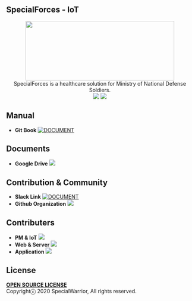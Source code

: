 ## SpecialForces - IoT
<p align="center"><img src="https://user-images.githubusercontent.com/39221443/97781525-67e25b00-1bcf-11eb-9f6f-9472f3435563.gif" width=400 height=160></img><br>
SpecialForces is a healthcare solution for Ministry of National Defense Soldiers.<br/>	
<a href="https://github.com/osamhack2020/IoT_SpecialForces_SpecialWarrior/blob/master/README_KR.md"><img src="https://img.shields.io/badge/README%20LANGUAGE-KOREAN-orange?style=for-the-badge"></img></a>
<a href="https://github.com/osamhack2020/IoT_SpecialForces_SpecialWarrior/blob/master/README.md"><img src="https://img.shields.io/badge/README%20LANGUAGE-ENGLISH-orange?style=for-the-badge"></a>

## Manual
- <b>Git Book</b> [![DOCUMENT](https://img.shields.io/badge/Gitbook-LINK-blue?style=for-the-badge)](https://specialwarrior-specialforces.gitbook.io/specialforces/)

## Documents
- <b>Google Drive</b> <a href="https://drive.google.com/drive/folders/1SVxtp0UwRcgAvQrrkHZuRXdhAcqey4Ys?usp=sharing"><img src="https://img.shields.io/badge/Google Drive-LINK-blue?style=for-the-badge"></img></a>

## Contribution & Community

- <b>Slack Link</b> [![DOCUMENT](https://img.shields.io/badge/SLACK-SpecialWarrior-purple?style=for-the-badge)](https://join.slack.com/t/osamspecialforce/shared_invite/zt-iw3ze47l-o7KSB_eoRb3A7esxl~vYIw)
- <b>Github Organization</b> <a href = "https://github.com/SpecailForces"><img src = "https://img.shields.io/badge/Organization-SpecialForces-purple?style=for-the-badge"></a>

## Contributers
- <b>PM & IoT</b> <a href="https://github.com/Moerai"><img src="https://img.shields.io/badge/github-Moerai-brightgreen?style=for-the-badge"></a>
- <b>Web & Server</b> <a href = "https://github.com/goraegori"><img src="https://img.shields.io/badge/github-goraegori-brightgreen?style=for-the-badge"></a>
- <b>Application</b> <a href = "https://github.com/LieutenantKang"><img src="https://img.shields.io/badge/github-LieutenantKang-brightgreen?style=for-the-badge"></a>

## License
<a href = "https://github.com/osamhack2020/IoT_SpecialForces_SpecialWarrior/blob/master/LICENSE.md"><b>OPEN SOURCE LICENSE</b></a>
</br>
Copyrightⓒ 2020 SpecialWarrior, All rights reserved.
